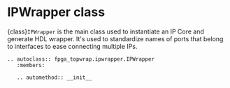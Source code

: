 # IPWrapper class

{class}`IPWrapper` is the main class used to instantiate an IP Core and generate HDL wrapper.
It's used to standardize names of ports that belong to interfaces to ease connecting multiple IPs.

```{eval-rst}
.. autoclass:: fpga_topwrap.ipwrapper.IPWrapper
   :members:

   .. automethod:: __init__
```
